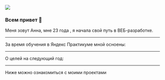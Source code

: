 ![](https://limousinesolutions.com/images/inner_banner2.jpg)
### Всем привет 👋
Меня зовут Анна, мне 23 года , я начала свой путь в ВЕБ-разработке.
___

За время обучения в Яндекс Практикуме мной осноены:
___

О целей на следующий год:
___

Ниже можно ознакомиться с моими проектами
